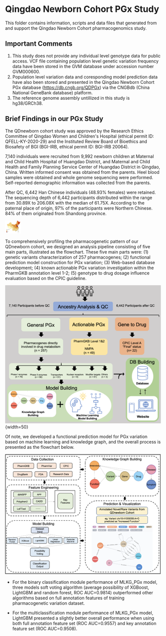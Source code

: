 # Qingdao Newborn Cohort PGx Study

This folder contains information, scripts and data files that generated from and support the Qingdao Newborn Cohort pharmacogenomics study.

## Important Comments
1. This study does not provide any individual level genotype data for public access. VCF file containing population level genetic variation frequency data have been stored in the GVM database under accession number GVM000600.
2. Population level variation data and coresponding model prediction data have also been stored and presented in the Qingdao Newborn Cohort PGx database (https://db.cngb.org/QDPGx) via the CNGBdb (China National GeneBank database) platform.
3. The reference genome assembly untillized in this study is hg38/GRCh38.

## Brief Findings in our PGx Study
The QDnewborn cohort study was approved by the Research Ethics Committee of Qingdao Women and Children's Hospital (ethical permit ID: QFELL-KY-2020-29) and the Instituted Review Board of Bioethics and Biosafety of BGI (BGI-IRB, ethical permit ID: BGI-IRB 20064). 

7,140 individuals were recruited from 9,992 newborn children at Maternal and Child Health Hospital of Huangdao District, and Maternal and Child Health and Family Planning Service Center of Huangdao District in Qingdao, China. Written informed consent was obtained from the parents. Heel blood samples were obtained and whole genome sequencing were performed. Self-reported demographic information was collected from the parents.

After QC, 6,442 Han Chinese individuals (48.93% females) were retained. The sequencing depth of 6,442 participants distributed within the range from 30.89X to 206.08X with the median of 61.75X. According to the paternal place of origin, 97% of the participants were Northern Chinese. 84% of them originated from Shandong province.

<img src="https://github.com/Yimonchen/QingdaoNewbornPGx/blob/main/images/map.png" width="50" />

To comprehensively profiling the pharmacogenetic pattern of our QDnewborn cohort, we designed an analysis pipeline consisting of five main parts, illustrated as the flowchart. These five main parts were:
(1) genetic variants characterization of 257 pharmacogenes; 
(2) functional prediction model construction for PGx variation; 
(3) Web-based database development; 
(4) known actionable PGx variation investigation within the PharmGKB annotation level 1-2; 
(5) genotype to drug dosage influence evaluation based on the CPIC guideline.

![image](images/analysis_flowchart.png){width=50}

Of note, we developed a functional prediction model for PGx variation based on machine learning and knowledge graph, and the overall process is presented as the flowchart below.

![image](images/MLKG_PGx_framework.png)

* For the binary classification module performance of MLKG_PGx model, three models soft voting algorithm (average possibility of XGBoost, LightGBM and random forest, ROC AUC=0.9814) outperformed other algorithms based on full annotation features of training pharmacogenetic variation dataset.

* For the multiclassification module performance of MLKG_PGx model, LightGBM presented a slightly better overall performance when using both full annotation feature set (ROC AUC=0.9557) and key annotation feature set (ROC AUC=0.9508).
